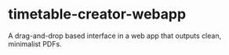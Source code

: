 # timetable-creator-webapp
A drag-and-drop based interface in a web app that outputs clean, minimalist PDFs.
